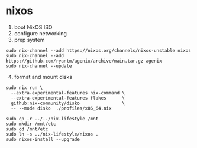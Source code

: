 # nixos

1. boot NixOS ISO
2. configure networking
3. prep system
```
sudo nix-channel --add https://nixos.org/channels/nixos-unstable nixos
sudo nix-channel --add https://github.com/ryantm/agenix/archive/main.tar.gz agenix
sudo nix-channel --update
```

4. format and mount disks
```
sudo nix run \
  --extra-experimental-features nix-command \
  --extra-experimental-features flakes      \
  github:nix-community/disko                \
  -- --mode disko  ./profiles/x86_64.nix
```

```
sudo cp -r ../../nix-lifestyle /mnt
sudo mkdir /mnt/etc
sudo cd /mnt/etc
sudo ln -s ../nix-lifestyle/nixos .
sudo nixos-install --upgrade
```

